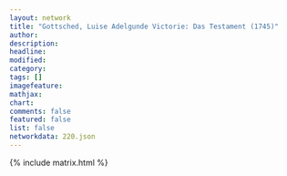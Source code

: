 ```yaml
---
layout: network
title: "Gottsched, Luise Adelgunde Victorie: Das Testament (1745)"
author:
description:
headline:
modified:
category:
tags: []
imagefeature: 
mathjax: 
chart: 
comments: false
featured: false
list: false
networkdata: 220.json
---
```

{% include matrix.html %}
